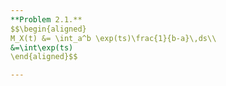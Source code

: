 ```yaml
---
**Problem 2.1.** 
$$\begin{aligned} 
M_X(t) &= \int_a^b \exp(ts)\frac{1}{b-a}\,ds\\
&=\int\exp(ts)
\end{aligned}$$

---
```


<!--stackedit_data:
eyJoaXN0b3J5IjpbMzUzMzk5ODczXX0=
-->